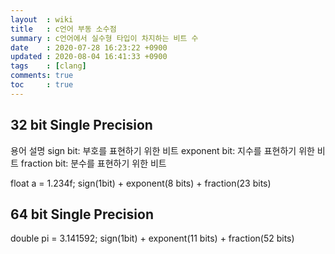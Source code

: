 ```yaml
---
layout  : wiki
title   : c언어 부동 소수점
summary : c언어에서 실수형 타입이 차지하는 비트 수
date    : 2020-07-28 16:23:22 +0900
updated : 2020-08-04 16:41:33 +0900
tags    : [clang]
comments: true
toc     : true
---
```


## 32 bit Single Precision

용어 설명
sign bit: 부호를 표현하기 위한 비트
exponent bit: 지수를 표현하기 위한 비트
fraction bit: 분수를 표현하기 위한 비트

float a = 1.234f;
sign(1bit) + exponent(8 bits) + fraction(23 bits)

## 64 bit Single Precision

double pi = 3.141592;
sign(1bit) + exponent(11 bits) + fraction(52 bits)
